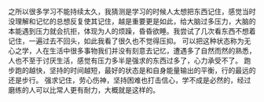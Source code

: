 之所以很多学习不能持续太久，我猜测是学习的时候人太想把东西记住，感觉当时没理解和记忆的总想反复使其记住，越是重要更是如此，给大脑过多压力，大脑的本能遇到压力就会抗拒，体现为人的烦躁，昏昏欲睡。我尝试了几次看东西不想着记住，一遍过去不回头，如此我看了很久也不觉得压抑。
可以把这种状态称为无心之学，人在生活中很多事物我们并没有刻意去记忆，遭遇多了自然而然的熟悉，人也不至于讨厌生活，感觉有压力多半是强求的东西过多了，心力承受不了。
跑步跑的越快，坚持的时间越短，最好的状态是和自身能量输出的平衡，行的最远的还是步行。
强求记住，劳心伤神，坚持困难也打击信心，学不成是必然的，经过磨练的人可以比常人更有耐力，大概就是这样的。
